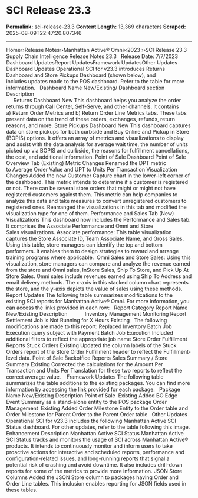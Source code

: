 # SCI Release 23.3

**Permalink:** sci-release-23.3
**Content Length:** 13,369 characters
**Scraped:** 2025-08-09T22:47:20.807346

---

Home&rsaquo;&rsaquo;Release Notes&rsaquo;&rsaquo;Manhattan Active® Omni&rsaquo;&rsaquo;2023 ››SCI Release 23.3 Supply Chain Intelligence Release Notes 23.3 &nbsp; Release Date: 7/7/2023 Dashboard UpdatesReport UpdatesFramework UpdatesOther Updates Dashboard Updates Operational SCI for v23.3&nbsp;introduces Returns Dashboard and Store Pickups Dashboard (shown below), and includes&nbsp;updates made to the POS dashboard. Refer to the table for more information. &nbsp; Dashboard Name New/Existing/ Dashboard section Description&nbsp; &nbsp; &nbsp; &nbsp; &nbsp;&nbsp;&nbsp; &nbsp; &nbsp; &nbsp; &nbsp; &nbsp; &nbsp; &nbsp; &nbsp; &nbsp; &nbsp; &nbsp; &nbsp; &nbsp; &nbsp; &nbsp; &nbsp; &nbsp; &nbsp; &nbsp; &nbsp; &nbsp; &nbsp; &nbsp; &nbsp; &nbsp; &nbsp; &nbsp; &nbsp; &nbsp; &nbsp; &nbsp; &nbsp; &nbsp; &nbsp; &nbsp; &nbsp; &nbsp; &nbsp; &nbsp; &nbsp; &nbsp; &nbsp; &nbsp; &nbsp; &nbsp; &nbsp; &nbsp; &nbsp; &nbsp; &nbsp;&nbsp; Returns Dashboard New This dashboard helps you analyze the order returns through Call Center, Self-Serve, and other channels. It contains a)&nbsp;Return Order Metrics&nbsp;and b)&nbsp;Return Order Line Metrics&nbsp;tabs. These tabs present data on the trend of these orders, exchanges, refunds, return reasons, and more. Store Pickups Dashboard New This dashboard captures data on store pickups for both curbside and Buy Online and Pickup in Store (BOPIS) options. It offers an array of metrics and visualizations to display and assist with the data analysis for average wait time, the number of units picked up via BOPIS and curbside, the reasons for fulfillment cancellations, the cost, and additional information. Point of Sale Dashboard Point of Sale Overview Tab (Existing) Metric Changes Renamed the DPT metric to&nbsp;Average Order Value&nbsp;and UPT to&nbsp;Units Per Transaction Visualization Changes Added the new&nbsp;Customer Capture&nbsp;chart in the lower-left corner of the dashboard. This&nbsp;metric intends to determine if a customer is registered or not. There can be several store orders that might or might not have registered customers against them. This metric can help companies to analyze this data and take measures to convert unregistered customers to registered ones. Rearranged the&nbsp;visualizations in this tab and modified the visualization type for one of them. Performance and Sales Tab (New) Visualizations This dashboard now includes the&nbsp;Performance and Sales&nbsp;tab. It comprises the&nbsp;Associate Performance&nbsp;and&nbsp;Omni and Store Sales&nbsp;visualizations. Associate performance:&nbsp;This table visualization captures the Store Associate ID, Team Associate Name, and Gross Sales. Using this table, store managers can identify the top and bottom performers. It enables them to design strategies to reward and arrange training programs where applicable.&nbsp; Omni Sales and&nbsp;Store Sales:&nbsp;Using this visualization, store managers can compare and analyze the revenue earned from the store and Omni sales, InStore Sales, Ship To Store, and Pick Up At Store Sales. Omni sales include revenues earned using Ship To Address and email delivery methods. The x-axis in this stacked column chart represents the store, and the y-axis depicts the value of sales using these methods. &nbsp; Report Updates The following table summarizes modifications to the existing SCI reports for Manhattan Active&reg; Omni. For more information, you can access the links provided in each row: &nbsp; Report Category Report Name New/Existing Description&nbsp; &nbsp; &nbsp; &nbsp; &nbsp;&nbsp;&nbsp; Inventory Management Monitoring Report Settlement Job is Not Running for X Hours Existing &nbsp; The following modifications are made to this report: Replaced Inventory Batch Job Execution query subject with Payment Batch Job Execution Included additional filters to reflect the appropriate job name Store Order Fulfillment Reports Stuck Orders Existing Updated the column labels of the Stuck Orders report of the Store Order Fulfillment header to reflect the Fulfillment-level data. Point of Sale Backoffice Reports Sales Summary / Store Summary Existing Corrected the calculations for the Amount Per Transaction and Units Per Translation for these two reports to reflect the correct average value.&nbsp; &nbsp; Framework Updates The following table summarizes the table additions to the existing packages. You can find more information by accessing the link provided for each package: &nbsp; Package Name New/Existing Description Point of Sale&nbsp; Existing Added BO Edge Event Summary as a stand-alone entity to the POS package Order Management&nbsp; Existing Added Order Milestone Entity to the Order table and Order Milestone for Parent Order to the Parent Order table &nbsp; Other Updates Operational SCI for v23.3 includes the following&nbsp;Manhattan Active SCI Status&nbsp;dashboard. For other updates, refer to the table following this image. Enhancement Description Manhattan Active SCI Status Manhattan Active SCI Status tracks and monitors the usage of SCI across Manhattan Active&reg; products. It intends to continuously monitor and inform users to take proactive actions for&nbsp;interactive and scheduled reports, performance and configuration-related issues, and long-running reports that signal a potential risk of crashing and avoid downtime. It also includes drill-down reports for some of the metrics to provide more information. JSON Store Columns Added the JSON Store column to packages having Order and Order Line tables.&nbsp;This inclusion enables reporting for JSON fields used in these tables.